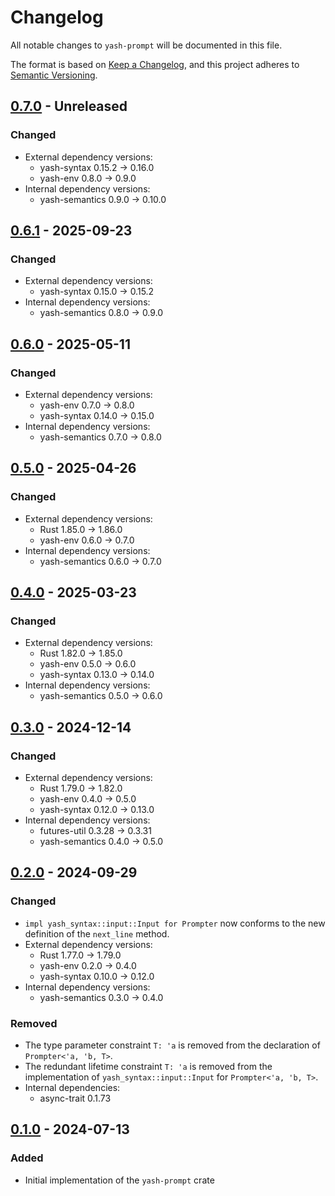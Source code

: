 # Changelog

All notable changes to `yash-prompt` will be documented in this file.

The format is based on [Keep a Changelog](https://keepachangelog.com/en/1.1.0/),
and this project adheres to [Semantic Versioning](https://semver.org/spec/v2.0.0.html).

## [0.7.0] - Unreleased

### Changed

- External dependency versions:
    - yash-syntax 0.15.2 → 0.16.0
    - yash-env 0.8.0 → 0.9.0
- Internal dependency versions:
    - yash-semantics 0.9.0 → 0.10.0

## [0.6.1] - 2025-09-23

### Changed

- External dependency versions:
    - yash-syntax 0.15.0 → 0.15.2
- Internal dependency versions:
    - yash-semantics 0.8.0 → 0.9.0

## [0.6.0] - 2025-05-11

### Changed

- External dependency versions:
    - yash-env 0.7.0 → 0.8.0
    - yash-syntax 0.14.0 → 0.15.0
- Internal dependency versions:
    - yash-semantics 0.7.0 → 0.8.0

## [0.5.0] - 2025-04-26

### Changed

- External dependency versions:
    - Rust 1.85.0 → 1.86.0
    - yash-env 0.6.0 → 0.7.0
- Internal dependency versions:
    - yash-semantics 0.6.0 → 0.7.0

## [0.4.0] - 2025-03-23

### Changed

- External dependency versions:
    - Rust 1.82.0 → 1.85.0
    - yash-env 0.5.0 → 0.6.0
    - yash-syntax 0.13.0 → 0.14.0
- Internal dependency versions:
    - yash-semantics 0.5.0 → 0.6.0

## [0.3.0] - 2024-12-14

### Changed

- External dependency versions:
    - Rust 1.79.0 → 1.82.0
    - yash-env 0.4.0 → 0.5.0
    - yash-syntax 0.12.0 → 0.13.0
- Internal dependency versions:
    - futures-util 0.3.28 → 0.3.31
    - yash-semantics 0.4.0 → 0.5.0

## [0.2.0] - 2024-09-29

### Changed

- `impl yash_syntax::input::Input for Prompter` now conforms to the new
  definition of the `next_line` method.
- External dependency versions:
    - Rust 1.77.0 → 1.79.0
    - yash-env 0.2.0 → 0.4.0
    - yash-syntax 0.10.0 → 0.12.0
- Internal dependency versions:
    - yash-semantics 0.3.0 → 0.4.0

### Removed

- The type parameter constraint `T: 'a` is removed from the declaration of
  `Prompter<'a, 'b, T>`.
- The redundant lifetime constraint `T: 'a` is removed from the implementation
  of `yash_syntax::input::Input` for `Prompter<'a, 'b, T>`.
- Internal dependencies:
    - async-trait 0.1.73

## [0.1.0] - 2024-07-13

### Added

- Initial implementation of the `yash-prompt` crate

[0.7.0]: https://github.com/magicant/yash-rs/releases/tag/yash-prompt-0.7.0
[0.6.1]: https://github.com/magicant/yash-rs/releases/tag/yash-prompt-0.6.1
[0.6.0]: https://github.com/magicant/yash-rs/releases/tag/yash-prompt-0.6.0
[0.5.0]: https://github.com/magicant/yash-rs/releases/tag/yash-prompt-0.5.0
[0.4.0]: https://github.com/magicant/yash-rs/releases/tag/yash-prompt-0.4.0
[0.3.0]: https://github.com/magicant/yash-rs/releases/tag/yash-prompt-0.3.0
[0.2.0]: https://github.com/magicant/yash-rs/releases/tag/yash-prompt-0.2.0
[0.1.0]: https://github.com/magicant/yash-rs/releases/tag/yash-prompt-0.1.0
